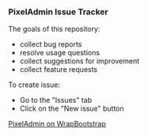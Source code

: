 ### PixelAdmin Issue Tracker

The goals of this repository:

- collect bug reports
- resolve usage questions
- collect suggestions for improvement
- collect feature requests

To create issue:

- Go to the "Issues" tab
- Click on the "New issue" button

[PixelAdmin on WrapBootstrap](https://wrapbootstrap.com/theme/pixeladmin-premium-admin-theme-WB07403R9)
